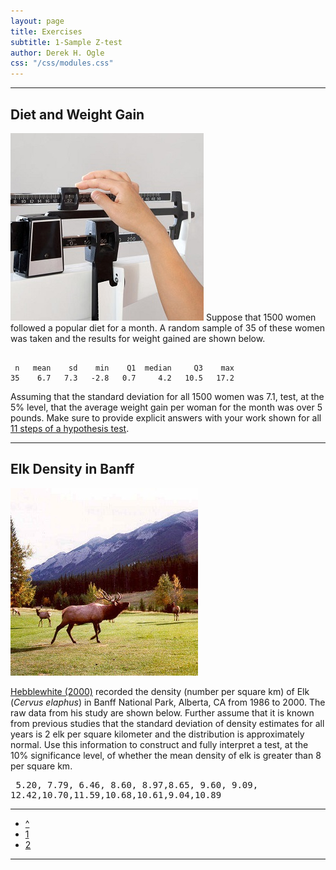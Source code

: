 ```yaml
---
layout: page
title: Exercises
subtitle: 1-Sample Z-test
author: Derek H. Ogle
css: "/css/modules.css"
---
```


----

## Diet and Weight Gain
<img src="zimgs/taking-weight.jpg" alt="Cancer Cells" class="img-right">
Suppose that 1500 women followed a popular diet for a month.  A random sample of 35 of these women was taken and the results for weight gained are shown below.

<pre><code>
 n   mean    sd    min    Q1  median     Q3    max
35    6.7   7.3   -2.8   0.7     4.2   10.5   17.2 </code></pre>

Assuming that the standard deviation for all 1500 women was 7.1, test, at the 5% level, that the average weight gain per woman for the month was over 5 pounds.  Make sure to provide explicit answers with your work shown for all [11 steps of a hypothesis test](../11-steps).

----

## Elk Density in Banff
<img src="zimgs/elk-inBanff.jpg" alt="Elk in Banff" class="img-right">

[Hebblewhite (2000)](http://www.carnivoreconservation.org/files/thesis/hebblewhite_2000_msc.pdf) recorded the density (number per square km) of Elk (*Cervus elaphus*) in Banff National Park, Alberta, CA from 1986 to 2000. The raw data from his study are shown below. Further assume that it is known from previous studies that the standard deviation of density estimates for all years is 2 elk per square kilometer and the distribution is approximately normal. Use this information to construct and fully interpret a test, at the 10% significance level, of whether the mean density of elk is greater than 8 per square km.

<pre>
 5.20, 7.79, 6.46, 8.60, 8.97,8.65, 9.60, 9.09,
12.42,10.70,11.59,10.68,10.61,9.04,10.89
</pre>

----

<div class="text-center">
<ul class="pagination pagination-lg">
  <li><a href="../1SampleZ.html">^</a></li>
  <li class="active"><a href="#">1</a></li>
  <li><a href="1SampleZ_CE2.html">2</a></li>
</ul>
</div>

----

